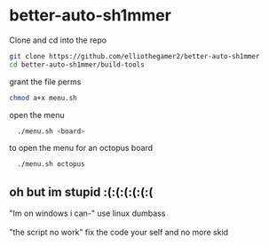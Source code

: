 # better-auto-sh1mmer

 Clone and cd into the repo
  ```bash
  git clone https://github.com/elliothegamer2/better-auto-sh1mmer
  cd better-auto-sh1mmer/build-tools
  ```

  grant the file perms
  ```bash
  chmod a+x menu.sh
  ```

  open the menu
  ```bash
    ./menu.sh <board>
  ```

  to open the menu for an octopus board
  ```bash
    ./menu.sh octopus
  ```

## oh but im stupid :(:(:(:(:(:(

"Im on windows i can-"
use linux dumbass<br>
<br>"the script no work"
fix the code your self and no more skid
